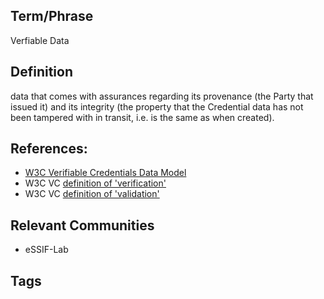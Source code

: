 ## Term/Phrase
Verfiable Data

## Definition
data that comes with assurances regarding its provenance (the Party that issued it) and its integrity (the property that the Credential data has not been tampered with in transit, i.e. is the same as when created).

## References:
- [W3C Verifiable Credentials Data Model](https://www.w3.org/TR/vc-data-model/)
- W3C VC [definition of 'verification'](https://www.w3.org/TR/vc-data-model/#dfn-verification)
- W3C VC [definition of 'validation'](https://www.w3.org/TR/vc-data-model/#dfn-validation)

## Relevant Communities
- eSSIF-Lab

## Tags

